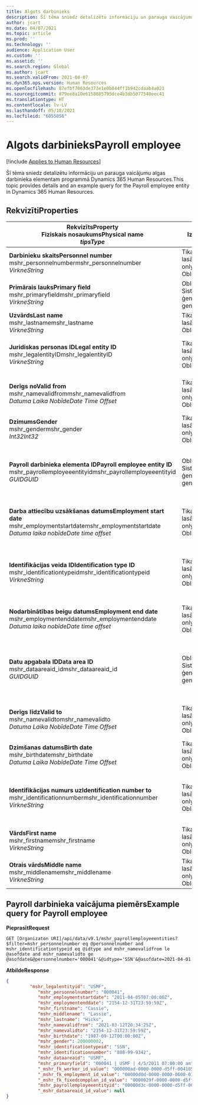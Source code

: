 ```yaml
---
title: Algots darbinieks
description: Šī tēma sniedz detalizētu informāciju un parauga vaicājumu algas darbinieka elementam programmā Dynamics 365 Human Resources.
author: jcart
ms.date: 04/07/2021
ms.topic: article
ms.prod: ''
ms.technology: ''
audience: Application User
ms.custom: ''
ms.assetid: ''
ms.search.region: Global
ms.author: jcart
ms.search.validFrom: 2021-04-07
ms.dyn365.ops.version: Human Resources
ms.openlocfilehash: 87efbf7063de373e1e0b844ff1b942cdaab4a021
ms.sourcegitcommit: 879ee8a10e6158885795dce4b3db5077540eec41
ms.translationtype: HT
ms.contentlocale: lv-LV
ms.lasthandoff: 05/18/2021
ms.locfileid: "6055056"
---
```

# <a name="payroll-employee"></a><span data-ttu-id="92814-103">Algots darbinieks</span><span class="sxs-lookup"><span data-stu-id="92814-103">Payroll employee</span></span>

[!include [Applies to Human Resources](../includes/applies-to-hr.md)]

<span data-ttu-id="92814-104">Šī tēma sniedz detalizētu informāciju un parauga vaicājumu algas darbinieka elementam programmā Dynamics 365 Human Resources.</span><span class="sxs-lookup"><span data-stu-id="92814-104">This topic provides details and an example query for the Payroll employee entity in Dynamics 365 Human Resources.</span></span>

## <a name="properties"></a><span data-ttu-id="92814-105">Rekvizīti</span><span class="sxs-lookup"><span data-stu-id="92814-105">Properties</span></span>

| <span data-ttu-id="92814-106">Rekvizīts</span><span class="sxs-lookup"><span data-stu-id="92814-106">Property</span></span><br><span data-ttu-id="92814-107">**Fiziskais nosaukums**</span><span class="sxs-lookup"><span data-stu-id="92814-107">**Physical name**</span></span><br><span data-ttu-id="92814-108">**_tips_**</span><span class="sxs-lookup"><span data-stu-id="92814-108">**_Type_**</span></span> | <span data-ttu-id="92814-109">Izmantot</span><span class="sxs-lookup"><span data-stu-id="92814-109">Use</span></span> | <span data-ttu-id="92814-110">Apraksts</span><span class="sxs-lookup"><span data-stu-id="92814-110">Description</span></span> |
| --- | --- | --- |
| <span data-ttu-id="92814-111">**Darbinieku skaits**</span><span class="sxs-lookup"><span data-stu-id="92814-111">**Personnel number**</span></span><br><span data-ttu-id="92814-112">mshr_personnelnumber</span><span class="sxs-lookup"><span data-stu-id="92814-112">mshr_personnelnumber</span></span><br><span data-ttu-id="92814-113">*Virkne*</span><span class="sxs-lookup"><span data-stu-id="92814-113">*String*</span></span> | <span data-ttu-id="92814-114">Tikai lasāms</span><span class="sxs-lookup"><span data-stu-id="92814-114">Read-only</span></span><br><span data-ttu-id="92814-115">Obligāts</span><span class="sxs-lookup"><span data-stu-id="92814-115">Required</span></span> | <span data-ttu-id="92814-116">Darbinieka unikālais personāla numurs.</span><span class="sxs-lookup"><span data-stu-id="92814-116">The employee's unique personnel number.</span></span> |
| <span data-ttu-id="92814-117">**Primārais lauks**</span><span class="sxs-lookup"><span data-stu-id="92814-117">**Primary field**</span></span><br><span data-ttu-id="92814-118">mshr_primaryfield</span><span class="sxs-lookup"><span data-stu-id="92814-118">mshr_primaryfield</span></span><br><span data-ttu-id="92814-119">*Virkne*</span><span class="sxs-lookup"><span data-stu-id="92814-119">*String*</span></span> | <span data-ttu-id="92814-120">Obligāts</span><span class="sxs-lookup"><span data-stu-id="92814-120">Required</span></span><br><span data-ttu-id="92814-121">Sistēmas ģenerēts</span><span class="sxs-lookup"><span data-stu-id="92814-121">System generated</span></span> |  |
| <span data-ttu-id="92814-122">**Uzvārds**</span><span class="sxs-lookup"><span data-stu-id="92814-122">**Last name**</span></span><br><span data-ttu-id="92814-123">mshr_lastname</span><span class="sxs-lookup"><span data-stu-id="92814-123">mshr_lastname</span></span><br><span data-ttu-id="92814-124">*Virkne*</span><span class="sxs-lookup"><span data-stu-id="92814-124">*String*</span></span> | <span data-ttu-id="92814-125">Tikai lasāms</span><span class="sxs-lookup"><span data-stu-id="92814-125">Read only</span></span><br><span data-ttu-id="92814-126">Obligāts</span><span class="sxs-lookup"><span data-stu-id="92814-126">Required</span></span> | <span data-ttu-id="92814-127">Darbinieka uzvārds.</span><span class="sxs-lookup"><span data-stu-id="92814-127">Employee last name.</span></span> |
| <span data-ttu-id="92814-128">**Juridiskas personas ID**</span><span class="sxs-lookup"><span data-stu-id="92814-128">**Legal entity ID**</span></span><br><span data-ttu-id="92814-129">mshr_legalentityID</span><span class="sxs-lookup"><span data-stu-id="92814-129">mshr_legalentityID</span></span><br><span data-ttu-id="92814-130">*Virkne*</span><span class="sxs-lookup"><span data-stu-id="92814-130">*String*</span></span> | <span data-ttu-id="92814-131">Tikai lasāms</span><span class="sxs-lookup"><span data-stu-id="92814-131">Read-only</span></span><br><span data-ttu-id="92814-132">Obligāts</span><span class="sxs-lookup"><span data-stu-id="92814-132">Required</span></span> | <span data-ttu-id="92814-133">Norāda juridisko personu (uzņēmumu).</span><span class="sxs-lookup"><span data-stu-id="92814-133">Specifies the legal entity (company).</span></span> |
| <span data-ttu-id="92814-134">**Derīgs no**</span><span class="sxs-lookup"><span data-stu-id="92814-134">**Valid from**</span></span><br><span data-ttu-id="92814-135">mshr_namevalidfrom</span><span class="sxs-lookup"><span data-stu-id="92814-135">mshr_namevalidfrom</span></span><br><span data-ttu-id="92814-136">*Datuma Laika Nobīde*</span><span class="sxs-lookup"><span data-stu-id="92814-136">*Date Time Offset*</span></span> | <span data-ttu-id="92814-137">Tikai lasāms</span><span class="sxs-lookup"><span data-stu-id="92814-137">Read-only</span></span> <br><span data-ttu-id="92814-138">Obligāts</span><span class="sxs-lookup"><span data-stu-id="92814-138">Required</span></span> | <span data-ttu-id="92814-139">Datums, no kura ir derīga informācija par darbinieku.</span><span class="sxs-lookup"><span data-stu-id="92814-139">Date the employee information is valid from.</span></span>  |
| <span data-ttu-id="92814-140">**Dzimums**</span><span class="sxs-lookup"><span data-stu-id="92814-140">**Gender**</span></span><br><span data-ttu-id="92814-141">mshr_gender</span><span class="sxs-lookup"><span data-stu-id="92814-141">mshr_gender</span></span><br><span data-ttu-id="92814-142">*Int32*</span><span class="sxs-lookup"><span data-stu-id="92814-142">*Int32*</span></span> | <span data-ttu-id="92814-143">Tikai lasāms</span><span class="sxs-lookup"><span data-stu-id="92814-143">Read-only</span></span><br><span data-ttu-id="92814-144">Obligāts</span><span class="sxs-lookup"><span data-stu-id="92814-144">Required</span></span> | <span data-ttu-id="92814-145">Darbinieka dzimums.</span><span class="sxs-lookup"><span data-stu-id="92814-145">The employee's gender.</span></span> |
| <span data-ttu-id="92814-146">**Payroll darbinieka elementa ID**</span><span class="sxs-lookup"><span data-stu-id="92814-146">**Payroll employee entity ID**</span></span><br><span data-ttu-id="92814-147">mshr_payrollemployeeentityid</span><span class="sxs-lookup"><span data-stu-id="92814-147">mshr_payrollemployeeentityid</span></span><br><span data-ttu-id="92814-148">*GUID*</span><span class="sxs-lookup"><span data-stu-id="92814-148">*GUID*</span></span> | <span data-ttu-id="92814-149">Obligāts</span><span class="sxs-lookup"><span data-stu-id="92814-149">Required</span></span><br><span data-ttu-id="92814-150">Sistēmas ģenerēts</span><span class="sxs-lookup"><span data-stu-id="92814-150">System generated</span></span> | <span data-ttu-id="92814-151">Sistēmas ģenerēta GUID vērtība, lai unikāli identificētu darbinieku.</span><span class="sxs-lookup"><span data-stu-id="92814-151">A system-generated GUID value to uniquely identify the employee.</span></span> |
| <span data-ttu-id="92814-152">**Darba attiecību uzsākšanas datums**</span><span class="sxs-lookup"><span data-stu-id="92814-152">**Employment start date**</span></span><br><span data-ttu-id="92814-153">mshr_employmentstartdate</span><span class="sxs-lookup"><span data-stu-id="92814-153">mshr_employmentstartdate</span></span><br><span data-ttu-id="92814-154">*Datuma laika nobīde*</span><span class="sxs-lookup"><span data-stu-id="92814-154">*Date time offset*</span></span> | <span data-ttu-id="92814-155">Tikai lasāms</span><span class="sxs-lookup"><span data-stu-id="92814-155">Read-only</span></span><br><span data-ttu-id="92814-156">Obligāts</span><span class="sxs-lookup"><span data-stu-id="92814-156">Required</span></span> | <span data-ttu-id="92814-157">Darbinieka nodarbinātības sākuma datums.</span><span class="sxs-lookup"><span data-stu-id="92814-157">The start date of the employee's employment.</span></span> |
| <span data-ttu-id="92814-158">**Identifikācijas veida ID**</span><span class="sxs-lookup"><span data-stu-id="92814-158">**Identification type ID**</span></span><br><span data-ttu-id="92814-159">mshr_identificationtypeid</span><span class="sxs-lookup"><span data-stu-id="92814-159">mshr_identificationtypeid</span></span><br><span data-ttu-id="92814-160">*Virkne*</span><span class="sxs-lookup"><span data-stu-id="92814-160">*String*</span></span> |<span data-ttu-id="92814-161">Tikai lasāms</span><span class="sxs-lookup"><span data-stu-id="92814-161">Read-only</span></span><br><span data-ttu-id="92814-162">Obligāts</span><span class="sxs-lookup"><span data-stu-id="92814-162">Required</span></span> | <span data-ttu-id="92814-163">Darbiniekam definētais identifikācijas veids.</span><span class="sxs-lookup"><span data-stu-id="92814-163">The identification type defined for the employee.</span></span> |
| <span data-ttu-id="92814-164">**Nodarbinātības beigu datums**</span><span class="sxs-lookup"><span data-stu-id="92814-164">**Employment end date**</span></span><br><span data-ttu-id="92814-165">mshr_employmentenddate</span><span class="sxs-lookup"><span data-stu-id="92814-165">mshr_employmentenddate</span></span><br><span data-ttu-id="92814-166">*Datuma laika nobīde*</span><span class="sxs-lookup"><span data-stu-id="92814-166">*Date time offset*</span></span> | <span data-ttu-id="92814-167">Tikai lasāms</span><span class="sxs-lookup"><span data-stu-id="92814-167">Read-only</span></span><br><span data-ttu-id="92814-168">Obligāts</span><span class="sxs-lookup"><span data-stu-id="92814-168">Required</span></span> |<span data-ttu-id="92814-169">Darbinieka nodarbinātības beigas.</span><span class="sxs-lookup"><span data-stu-id="92814-169">The end of the employee's employment.</span></span>  |
| <span data-ttu-id="92814-170">**Datu apgabala ID**</span><span class="sxs-lookup"><span data-stu-id="92814-170">**Data area ID**</span></span><br><span data-ttu-id="92814-171">mshr_dataareaid_id</span><span class="sxs-lookup"><span data-stu-id="92814-171">mshr_dataareaid_id</span></span><br><span data-ttu-id="92814-172">*GUID*</span><span class="sxs-lookup"><span data-stu-id="92814-172">*GUID*</span></span> | <span data-ttu-id="92814-173">Obligāts</span><span class="sxs-lookup"><span data-stu-id="92814-173">Required</span></span> <br><span data-ttu-id="92814-174">Sistēmas ģenerēts</span><span class="sxs-lookup"><span data-stu-id="92814-174">System generated</span></span> | <span data-ttu-id="92814-175">Sistēmas ģenerēta GUID vērtība, kas identificē juridisko personu (uzņēmumu).</span><span class="sxs-lookup"><span data-stu-id="92814-175">System-generated GUID value identifying the legal entity (company).</span></span> |
| <span data-ttu-id="92814-176">**Derīgs līdz**</span><span class="sxs-lookup"><span data-stu-id="92814-176">**Valid to**</span></span><br><span data-ttu-id="92814-177">mshr_namevalidto</span><span class="sxs-lookup"><span data-stu-id="92814-177">mshr_namevalidto</span></span><br><span data-ttu-id="92814-178">*Datuma Laika Nobīde*</span><span class="sxs-lookup"><span data-stu-id="92814-178">*Date Time Offset*</span></span> |  <span data-ttu-id="92814-179">Tikai lasāms</span><span class="sxs-lookup"><span data-stu-id="92814-179">Read-only</span></span><br><span data-ttu-id="92814-180">Obligāts</span><span class="sxs-lookup"><span data-stu-id="92814-180">Required</span></span> | <span data-ttu-id="92814-181">Datums, līdz kuram ir derīga informācija par darbinieku.</span><span class="sxs-lookup"><span data-stu-id="92814-181">Date the employee information is valid to.</span></span> |
| <span data-ttu-id="92814-182">**Dzimšanas datums**</span><span class="sxs-lookup"><span data-stu-id="92814-182">**Birth date**</span></span><br><span data-ttu-id="92814-183">mshr_birthdate</span><span class="sxs-lookup"><span data-stu-id="92814-183">mshr_birthdate</span></span><br><span data-ttu-id="92814-184">*Datuma Laika Nobīde*</span><span class="sxs-lookup"><span data-stu-id="92814-184">*Date Time Offset*</span></span> | <span data-ttu-id="92814-185">Tikai lasāms</span><span class="sxs-lookup"><span data-stu-id="92814-185">Read-only</span></span> <br><span data-ttu-id="92814-186">Obligāts</span><span class="sxs-lookup"><span data-stu-id="92814-186">Required</span></span> | <span data-ttu-id="92814-187">Darbinieka dzimšanas datums</span><span class="sxs-lookup"><span data-stu-id="92814-187">The employee's birth date</span></span> |
| <span data-ttu-id="92814-188">**Identifikācijas numurs uz**</span><span class="sxs-lookup"><span data-stu-id="92814-188">**Identification number to**</span></span><br><span data-ttu-id="92814-189">mshr_identificationnumber</span><span class="sxs-lookup"><span data-stu-id="92814-189">mshr_identificationnumber</span></span><br><span data-ttu-id="92814-190">*Virkne*</span><span class="sxs-lookup"><span data-stu-id="92814-190">*String*</span></span> | <span data-ttu-id="92814-191">Tikai lasāms</span><span class="sxs-lookup"><span data-stu-id="92814-191">Read-only</span></span> <br><span data-ttu-id="92814-192">Obligāts</span><span class="sxs-lookup"><span data-stu-id="92814-192">Required</span></span> |<span data-ttu-id="92814-193">Darbiniekam definētais identifikācijas numurs.</span><span class="sxs-lookup"><span data-stu-id="92814-193">The identification number defined for the employee.</span></span>  |
| <span data-ttu-id="92814-194">**Vārds**</span><span class="sxs-lookup"><span data-stu-id="92814-194">**First name**</span></span><br><span data-ttu-id="92814-195">mshr_firstname</span><span class="sxs-lookup"><span data-stu-id="92814-195">mshr_firstname</span></span><br><span data-ttu-id="92814-196">*Virkne*</span><span class="sxs-lookup"><span data-stu-id="92814-196">*String*</span></span> | <span data-ttu-id="92814-197">Tikai lasāms</span><span class="sxs-lookup"><span data-stu-id="92814-197">Read-only</span></span><br><span data-ttu-id="92814-198">Obligāts</span><span class="sxs-lookup"><span data-stu-id="92814-198">Required</span></span> | <span data-ttu-id="92814-199">Darbinieka vārds.</span><span class="sxs-lookup"><span data-stu-id="92814-199">Employee first name.</span></span> |
| <span data-ttu-id="92814-200">**Otrais vārds**</span><span class="sxs-lookup"><span data-stu-id="92814-200">**Middle name**</span></span><br><span data-ttu-id="92814-201">mshr_middlename</span><span class="sxs-lookup"><span data-stu-id="92814-201">mshr_middlename</span></span><br><span data-ttu-id="92814-202">*Virkne*</span><span class="sxs-lookup"><span data-stu-id="92814-202">*String*</span></span> | <span data-ttu-id="92814-203">Tikai lasāms</span><span class="sxs-lookup"><span data-stu-id="92814-203">Read-only</span></span><br><span data-ttu-id="92814-204">Obligāts</span><span class="sxs-lookup"><span data-stu-id="92814-204">Required</span></span> |<span data-ttu-id="92814-205">Darbinieka otrais vārds.</span><span class="sxs-lookup"><span data-stu-id="92814-205">Employee middle name.</span></span>  |

## <a name="example-query-for-payroll-employee"></a><span data-ttu-id="92814-206">Payroll darbinieka vaicājuma piemērs</span><span class="sxs-lookup"><span data-stu-id="92814-206">Example query for Payroll employee</span></span>

<span data-ttu-id="92814-207">**Pieprasīt**</span><span class="sxs-lookup"><span data-stu-id="92814-207">**Request**</span></span>

```http
GET [Organizaton URI]/api/data/v9.1/mshr_payrollemployeeentities?$filter=mshr_personnelnumber eq @personnelnumber and mshr_identificationtypeid eq @idtype and mshr_namevalidfrom le @asofdate and mshr_namevalidto ge @asofdate&@personnelnumber='000041'&@idtype='SSN'&@asofdate=2021-04-01
```

<span data-ttu-id="92814-208">**Atbilde**</span><span class="sxs-lookup"><span data-stu-id="92814-208">**Response**</span></span>

```json
{
         "mshr_legalentityid": "USMF",
            "mshr_personnelnumber": "000041",
            "mshr_employmentstartdate": "2011-04-05T07:00:00Z",
            "mshr_employmentenddate": "2154-12-31T23:59:59Z",
            "mshr_firstname": "Cassie",
            "mshr_middlename": "Lassie",
            "mshr_lastname": "Hicks",
            "mshr_namevalidfrom": "2021-03-12T20:34:25Z",
            "mshr_namevalidto": "2154-12-31T23:59:59Z",
            "mshr_birthdate": "1987-09-12T00:00:00Z",
            "mshr_gender": 200000002,
            "mshr_identificationtypeid": "SSN",
            "mshr_identificationnumber": "888-99-9342",
            "mshr_dataareaid": "USMF",
            "mshr_primaryfield": "000041 | USMF | 4/5/2011 07:00:00 am",
            "_mshr_fk_worker_id_value": "000000ad-0000-0000-d5ff-004105000000",
            "_mshr_fk_employment_id_value": "00000d0d-0000-0000-0600-014105000000",
            "_mshr_fk_fixedcompplan_id_value": "0000029f-0000-0000-d5ff-004105000000",
            "mshr_payrollemployeeentityid": "00000d3c-0000-0000-d5ff-004105000000",
            "_mshr_dataareaid_id_value": null
}
```
